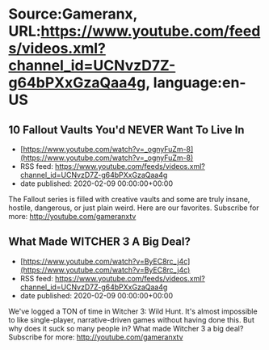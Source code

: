 # Source:Gameranx, URL:https://www.youtube.com/feeds/videos.xml?channel_id=UCNvzD7Z-g64bPXxGzaQaa4g, language:en-US

## 10 Fallout Vaults You'd NEVER Want To Live In
 - [https://www.youtube.com/watch?v=_ognyFuZm-8](https://www.youtube.com/watch?v=_ognyFuZm-8)
 - RSS feed: https://www.youtube.com/feeds/videos.xml?channel_id=UCNvzD7Z-g64bPXxGzaQaa4g
 - date published: 2020-02-09 00:00:00+00:00

The Fallout series is filled with creative vaults and some are truly insane, hostile, dangerous, or just plain weird. Here are our favorites.
Subscribe for more: http://youtube.com/gameranxtv

## What Made WITCHER 3 A Big Deal?
 - [https://www.youtube.com/watch?v=ByEC8rc_j4c](https://www.youtube.com/watch?v=ByEC8rc_j4c)
 - RSS feed: https://www.youtube.com/feeds/videos.xml?channel_id=UCNvzD7Z-g64bPXxGzaQaa4g
 - date published: 2020-02-09 00:00:00+00:00

We've logged a TON of time in Witcher 3: Wild Hunt. It's almost impossible to like single-player, narrative-driven games without having done this. But why does it suck so many people in? What made Witcher 3 a big deal?
Subscribe for more: http://youtube.com/gameranxtv

